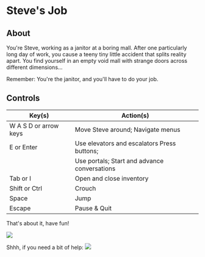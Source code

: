 # Steve's Job

## About

You're Steve, working as a janitor at a boring mall.  After one
particularly long day of work, you cause a teeny tiny little accident
that splits reality apart.  You find yourself in an empty void mall with
strange doors across different dimensions...

Remember:  You're the janitor, and you'll have to do your job.

## Controls

| Key(s)                 | Action(s)                                   |
|------------------------|---------------------------------------------|
| W A S D or arrow keys  | Move Steve around; Navigate menus           |
| E or Enter             | Use elevators and escalators Press buttons; |
|                        | Use portals; Start and advance conversations|
| Tab or I               | Open and close inventory                    |
| Shift or Ctrl          | Crouch                                      |
| Space                  | Jump                                        |
| Escape                 | Pause & Quit                                |

That's about it, have fun!

![](https://repository-images.githubusercontent.com/363396456/e9ba1980-d428-11eb-868e-d53d193f33fc)

Shhh, if you need a bit of help:
![](https://finnmito.github.io)
